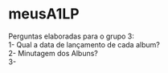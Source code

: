 # meusA1LP
Perguntas elaboradas para o grupo 3:                                                                                                                                     
1- Qual a data de lançamento de cada album?                                                                                                                               
2- Minutagem dos Albuns?                                                                                                                                                 
3- 
